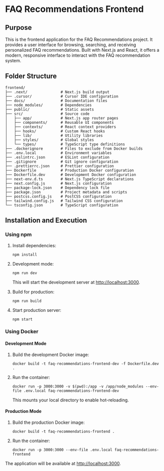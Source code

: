 # FAQ Recommendations Frontend

## Purpose

This is the frontend application for the FAQ Recommendations project. It provides a user interface for browsing, searching, and receiving personalized FAQ recommendations. Built with Next.js and React, it offers a modern, responsive interface to interact with the FAQ recommendation system.

## Folder Structure

```
frontend/
├── .next/               # Next.js build output
├── .cursor/             # Cursor IDE configuration
├── docs/                # Documentation files
├── node_modules/        # Dependencies
├── public/              # Static assets
├── src/                 # Source code
│   ├── app/             # Next.js app router pages
│   ├── components/      # Reusable UI components
│   ├── contexts/        # React context providers
│   ├── hooks/           # Custom React hooks
│   ├── lib/             # Utility libraries
│   ├── styles/          # Global styles
│   └── types/           # TypeScript type definitions
├── .dockerignore        # Files to exclude from Docker builds
├── .env.local           # Environment variables
├── .eslintrc.json       # ESLint configuration
├── .gitignore           # Git ignore configuration
├── .prettierrc.json     # Prettier configuration
├── Dockerfile           # Production Docker configuration
├── Dockerfile.dev       # Development Docker configuration
├── next-env.d.ts        # Next.js TypeScript declarations
├── next.config.js       # Next.js configuration
├── package-lock.json    # Dependency lock file
├── package.json         # Project metadata and scripts
├── postcss.config.js    # PostCSS configuration
├── tailwind.config.js   # Tailwind CSS configuration
└── tsconfig.json        # TypeScript configuration
```

## Installation and Execution

### Using npm

1. Install dependencies:
   ```
   npm install
   ```

2. Development mode:
   ```
   npm run dev
   ```
   This will start the development server at [http://localhost:3000](http://localhost:3000).

3. Build for production:
   ```
   npm run build
   ```

4. Start production server:
   ```
   npm start
   ```

### Using Docker

#### Development Mode

1. Build the development Docker image:
   ```
   docker build -t faq-recommendations-frontend-dev -f Dockerfile.dev .
   ```

2. Run the container:
   ```
   docker run -p 3000:3000 -v $(pwd):/app -v /app/node_modules --env-file .env.local faq-recommendations-frontend-dev
   ```
   This mounts your local directory to enable hot-reloading.

#### Production Mode

1. Build the production Docker image:
   ```
   docker build -t faq-recommendations-frontend .
   ```

2. Run the container:
   ```
   docker run -p 3000:3000 --env-file .env.local faq-recommendations-frontend
   ```

The application will be available at [http://localhost:3000](http://localhost:3000).
